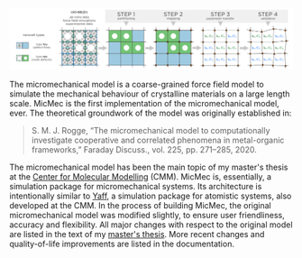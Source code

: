![THE MICROMECHANICAL PROCEDURE](https://github.com/Jlvdwall/micmec/blob/main/docs/figs/micmec_proc_wide.png)

The micromechanical model is a coarse-grained force field model to simulate the mechanical behaviour of crystalline materials on a large length scale. MicMec is the first implementation of the micromechanical model, ever.  The theoretical groundwork of the model was originally established in:

> S. M. J. Rogge, “The micromechanical model to computationally investigate cooperative and correlated phenomena in metal-organic frameworks,” Faraday Discuss., vol. 225, pp. 271–285, 2020.

The micromechanical model has been the main topic of my master's thesis at the [Center for Molecular Modelling](https://molmod.ugent.be/) (CMM). MicMec is, essentially, a simulation package for micromechanical systems. Its architecture is intentionally similar to [Yaff](https://github.com/molmod/yaff), a simulation package for atomistic systems, also developed at the CMM. In the process of building MicMec, the original micromechanical model was modified slightly, to ensure user friendliness, accuracy and flexibility. All major changes with respect to the original model are listed in the text of my [master's thesis](https://github.com/Jlvdwall/micmec/blob/main/docs/thesis/). More recent changes and quality-of-life improvements are listed in the documentation.

